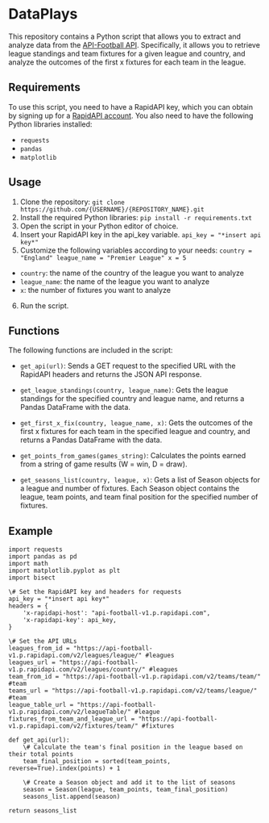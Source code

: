 # DataPlays

This repository contains a Python script that allows you to extract and analyze data from the [API-Football API](https://rapidapi.com/api-sports/api/api-football). Specifically, it allows you to retrieve league standings and team fixtures for a given league and country, and analyze the outcomes of the first x fixtures for each team in the league.

## Requirements
To use this script, you need to have a RapidAPI key, which you can obtain by signing up for a [RapidAPI account](https://rapidapi.com/auth/sign-up). You also need to have the following Python libraries installed:

- `requests`
- `pandas`
- `matplotlib`


## Usage
1. Clone the repository:
`git clone https://github.com/{USERNAME}/{REPOSITORY_NAME}.git`
2. Install the required Python libraries:
`pip install -r requirements.txt`
3. Open the script in your Python editor of choice.
4. Insert your RapidAPI key in the api_key variable.
`api_key = "*insert api key*"`
5. Customize the following variables according to your needs:
`country = "England"
league_name = "Premier League"
x = 5
`
- `country`: the name of the country of the league you want to analyze
- `league_name`: the name of the league you want to analyze
- `x`: the number of fixtures you want to analyze

6. Run the script.

## Functions

The following functions are included in the script:

- `get_api(url)`: Sends a GET request to the specified URL with the RapidAPI headers and returns the JSON API response.

- `get_league_standings(country, league_name)`: Gets the league standings for the specified country and league name, and returns a Pandas DataFrame with the data.

- `get_first_x_fix(country, league_name, x)`: Gets the outcomes of the first x fixtures for each team in the specified league and country, and returns a Pandas DataFrame with the data.

- `get_points_from_games(games_string)`: Calculates the points earned from a string of game results (W = win, D = draw).

- `get_seasons_list(country, league, x)`: Gets a list of Season objects for a league and number of fixtures. Each Season object contains the league, team points, and team final position for the specified number of fixtures.

## Example

```
import requests
import pandas as pd
import math
import matplotlib.pyplot as plt
import bisect

\# Set the RapidAPI key and headers for requests
api_key = "*insert api key*"
headers = {
    'x-rapidapi-host': "api-football-v1.p.rapidapi.com",
    'x-rapidapi-key': api_key,
} 

\# Set the API URLs
leagues_from_id = "https://api-football-v1.p.rapidapi.com/v2/leagues/league/" #leagues
leagues_url = "https://api-football-v1.p.rapidapi.com/v2/leagues/country/" #leagues
team_from_id = "https://api-football-v1.p.rapidapi.com/v2/teams/team/" #team
teams_url = "https://api-football-v1.p.rapidapi.com/v2/teams/league/" #team
league_table_url = "https://api-football-v1.p.rapidapi.com/v2/leagueTable/" #league
fixtures_from_team_and_league_url = "https://api-football-v1.p.rapidapi.com/v2/fixtures/team/" #fixtures

def get_api(url):
    \# Calculate the team's final position in the league based on their total points
    team_final_position = sorted(team_points, reverse=True).index(points) + 1
    
    \# Create a Season object and add it to the list of seasons
    season = Season(league, team_points, team_final_position)
    seasons_list.append(season)

return seasons_list
```
